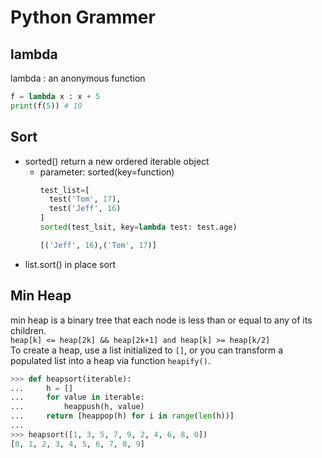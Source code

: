 # Python Grammer
## lambda
lambda : an anonymous function
```python
f = lambda x : x + 5
print(f(5)) # 10
```

## Sort
* sorted() return a new ordered iterable object
    * parameter: sorted(key=function)
      ```python
      test_list=[
        test('Tom', 17),
        test('Jeff', 16)
      ]
      sorted(test_lsit, key=lambda test: test.age)
      ```
      ```python
      [('Jeff', 16),('Tom', 17)]
      ```
* list.sort() in place sort
## Min Heap
min heap is a binary tree that each node is less than or equal to any of its children.  
`heap[k] <= heap[2k] && heap[2k+1] and heap[k] >= heap[k/2]`  
To create a heap, use a list initialized to `[]`, or you can transform a populated list into a heap via function `heapify()`.  
```python
>>> def heapsort(iterable):
...     h = []
...     for value in iterable:
...         heappush(h, value)
...     return [heappop(h) for i in range(len(h))]
...
>>> heapsort([1, 3, 5, 7, 9, 2, 4, 6, 8, 0])
[0, 1, 2, 3, 4, 5, 6, 7, 8, 9]
```



